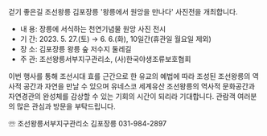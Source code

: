 걷기 좋은길 조선왕릉 김포장릉 '왕릉에서 원앙을 만나다' 사진전을 개최합니다.

- 내 용: 장릉에 서식하는 천연기념물 원앙 사진 전시
- 기 간: 2023. 5. 27.(토) → 6. 6.(화), 10일간(휴관일 월요일 제외)
- 장 소: 김포장릉 왕릉 숲 저수지 둘레길
- 주 관: 조선왕릉서부지구관리소, (사)한국야생조류보호협회

이번 행사를 통해 조선시대 효를 근간으로 한 유교의 예법에 따라 조성된 조선왕릉의 역사적 공간과 자연을 만날 수 있으며 유네스코 세계유산 조선왕릉의 역사적 문화공간과 자연경관의 완성체를 감상할 수 있는 기회의 시간이 되리라 기대합니다. 관람객 여러분의 많은 관심과 방문을 부탁드립니다.

☏ 조선왕릉서부지구관리소 김포장릉 031-984-2897